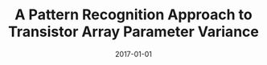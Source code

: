 ---
title: "A Pattern Recognition Approach to Transistor Array Parameter Variance"
collection: publications
permalink: /publication/2017-costa2017pattern
authors: "L. da F. Costa, F. N. Silva, C. H. Comin"
date: 2017-01-01
venue: '<i>arXiv preprint arXiv:1708.00469<\i>'
bibtex: "costa2017pattern.bib"
paperurl: 'http://arxiv.org/abs/1708.00469'
---